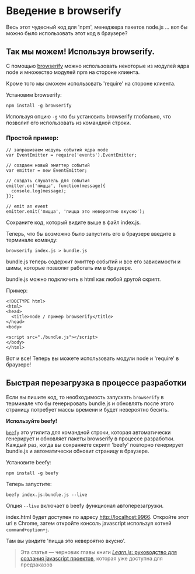 # Введение в browserify

Весь этот чудесный код для 'npm', менеджера пакетов node.js … вот бы можно было использовать этот код в браузере?


## Так мы можем! Используя browserify.

С помощью [browserify][1] можно использовать некоторые из модулей ядра node и множество модулей npm на стороне клиента.

Кроме того мы сможем использовать 'require' на стороне клиента.

Установим browserify:

    npm install -g browserify

Используя опцию `-g` что бы установить browserify глобально, что позволит его использовать из командной строки.


### Простой пример:

    // запрашиваем модуль событий ядра node
    var EventEmitter = require('events').EventEmitter;
    
    // создаем новый эмиттер событий
    var emitter = new EventEmitter;
    
    // создать слушатель для события
    emitter.on('пицца', function(message){
      console.log(message);
    });
    
    // emit an event
    emitter.emit('пицца', 'пицца это невероятно вкусно');

Сохраните код, который видите выше в файл index.js.

Теперь, что бы возможно было запустить его в браузере введите в терминале команду:

    browserify index.js > bundle.js

bundle.js теперь содержит эмиттер событий и все его зависимости и шимы, которые позволят работать им в браузере.

bundle.js можно подключить в html как любой другой скрипт.

Пример:

    <!DOCTYPE html>
    <html>
    <head>
      <title>node / пример browserify</title>
    </head>
    <body>
    
    <script src="./bundle.js"></script>
    </body>
    </html>

Вот и все! Теперь вы можете использовать модули node и 'require' в браузере!


## Быстрая перезагрузка в процессе разработки

Если вы пишите код, то необходимость запускать `browserify` в терминале что бы генерировать bundle.js и обновлять после этого страницу потребует массы времени и будет невероятно бесить.


**Используйте beefy!**

[`beefy`][2] это утилита для командной строки, которая автоматически генерирует и обновляет пакеты browserify в процессе разработки. Каждый раз, когда вы сохраняете скрипт 'beefy' повторно генерирует bundle.js и автоматически обновит страницу в браузере.

Установите beefy:

    npm install -g beefy

Теперь запустите:

    beefy index.js:bundle.js --live

Опция `--live` включает в beefy функционал автоперезагрузки.

index.html будет доступен по адресу <http://localhost:9966>.
Откройте этот url в Chrome, затем откройте консоль javascript используя хоткей `command+option+j`.

Там вы увидите 'пицца это невероятно вкусно'.

> Эта статья — черновик главы книги
> [*Learn.js*: руководство для создания javascript проектов][3], которая уже доступна для предзаказов


 [1]: https://github.com/substack/node-browserify
 [2]: https://github.com/chrisdickinson/beefy "beefy"
 [3]: http://learnjs.io "learn.js"
